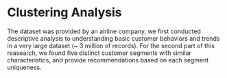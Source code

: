 # Clustering Analysis
The dataset was provided by an airline company, we first conducted descriptive analysis to understanding basic customer behaviors and trends in a very large dataset (~ 3 million of records). For the second part of this reasearch, we found five distinct customer segments with similar characteristics, and provide recommendations based on each segment uniqueness.
